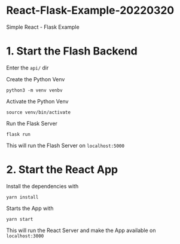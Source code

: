 # React-Flask-Example-20220320

Simple React - Flask Example






# 1. Start the Flash Backend 

Enter the `api/` dir 



Create the Python Venv 

```
python3 -m venv venbv
```

Activate the Python Venv 

```
source venv/bin/activate
```



Run the Flask Server 

```
flask run
```





This will run the Flash Server on `localhost:5000`









# 2. Start the React App 

Install the dependencies with 

```
yarn install
```



Starts the App with 

```
yarn start
```


This will run the React Server and make the App available on `localhost:3000`






